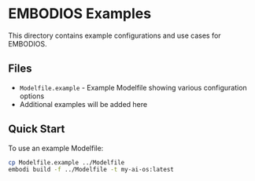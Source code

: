 # EMBODIOS Examples

This directory contains example configurations and use cases for EMBODIOS.

## Files

- `Modelfile.example` - Example Modelfile showing various configuration options
- Additional examples will be added here

## Quick Start

To use an example Modelfile:

```bash
cp Modelfile.example ../Modelfile
embodi build -f ../Modelfile -t my-ai-os:latest
```